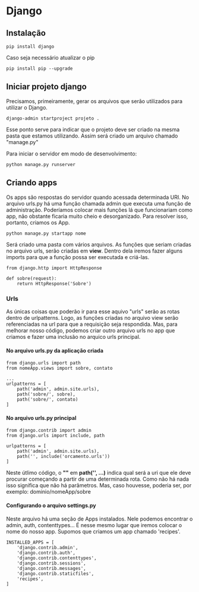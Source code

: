 # Django

## Instalação
```
pip install django
```

Caso seja necessário atualizar o pip
```
pip install pip --upgrade
```

## Iniciar projeto django
Precisamos, primeiramente, gerar os arquivos que serão utilizados para utilizar o Django.
```
django-admin startproject projeto .
```
Esse ponto serve para indicar que o projeto deve ser criado na mesma pasta que estamos utilizando. Assim será criado um arquivo chamado "manage.py"


Para iniciar o servidor em modo de desenvolvimento:
```
python manage.py runserver
```

## Criando apps
Os apps são respostas do servidor quando acessada determinada URI. No arquivo urls.py há uma função chamada admin que executa uma função de administração. Poderíamos colocar mais funções lá que funcionariam como app, não obstante ficaria muito cheio e desorganizado. Para resolver isso, portanto, criamos os App.

```
python manage.py startapp nome
```

Será criado uma pasta com vários arquivos. As funções que seriam criadas no arquivo urls, serão criadas em **view**. Dentro dela iremos fazer alguns imports para que a função possa ser executada e criá-las.
```
from django.http import HttpResponse

def sobre(request):
    return HttpResponse('Sobre')
```

### Urls
As únicas coisas que poderão ir para esse aquivo "urls" serão as rotas dentro de urlpatterns. Logo, as funções criadas no arquivo view serão referenciadas na url para que a requisição seja respondida. Mas, para melhorar nosso código, podemos criar outro arquivo urls no app que criamos e fazer uma inclusão no arquico urls principal.

#### No arquivo urls.py da aplicação criada
```
from django.urls import path
from nomeApp.views import sobre, contato

...
urlpatterns = [
    path('admin', admin.site.urls),
    path('sobre/', sobre),
    path('sobre/', contato)
]
```

#### No arquivo urls.py principal
```
from django.contrib import admin
from django.urls import include, path

urlpatterns = [
    path('admin', admin.site.urls),
    path('', include('orcamento.urls'))
]
```

Neste útlimo código, o **""** em **path('', ...)** indica qual será a uri que ele deve procurar começando a partir de uma determinada rota. Como não há nada isso significa que não há parâmetros. Mas, caso houvesse, poderia ser, por exemplo: dominio/nomeApp/sobre

#### Configurando o arquivo settings.py
Neste arquivo há uma seção de Apps instalados. Nele podemos encontrar o admin, auth, contenttypes... É nesse mesmo lugar que iremos colocar o nome do nosso app. Supomos que criamos um app chamado 'recipes'. 
```
INSTALLED_APPS = [
    'django.contrib.admin',
    'django.contrib.auth',
    'django.contrib.contenttypes',
    'django.contrib.sessions',
    'django.contrib.messages',
    'django.contrib.staticfiles',
    'recipes',  
]
```